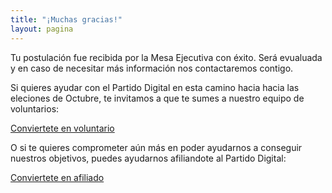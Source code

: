 ```yaml
---
title: "¡Muchas gracias!"
layout: pagina
---
```


Tu postulación fue recibida por la Mesa Ejecutiva con éxito. Será evualuada y en caso de necesitar más información nos contactaremos contigo.
 
Si quieres ayudar con el Partido Digital en esta camino hacia hacia las eleciones de Octubre, te invitamos a que te sumes a nuestro equipo de voluntarios:

<a href="/voluntariado" class="btn" itemprop="url">Conviertete en voluntario</a>

O si te quieres comprometer aún más en poder ayudarnos a conseguir nuestros objetivos, puedes ayudarnos afiliandote al Partido Digital:

<a href="/afiliaciones" class="btn" itemprop="url">Conviertete en afiliado</a>
